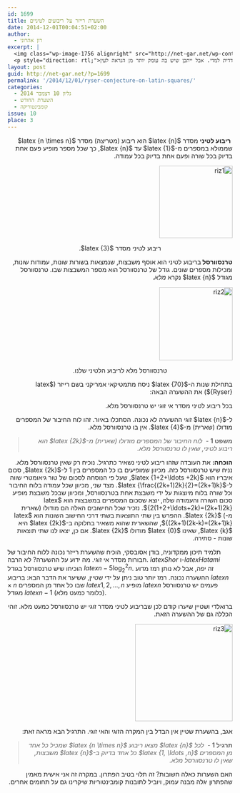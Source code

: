 ```yaml
---
id: 1699
title: השערת רייזר על ריבועים לטיניים
date: 2014-12-01T00:04:51+02:00
author:
  - רון אהרוני
excerpt: |
  <img class="wp-image-1756 alignright" src="http://net-gar.net/wp-content/uploads/2014/11/rizor.jpg" alt="rizor" width="96" height="100" />
  <p style="direction: rtl;">מתי השערה היא חשובה? לפעמים יודעים זאת רק לאחר שפותרים אותה.  השערה של רייזר על ריבועים לטיניים נראית צדדית למדי. אבל ייתכן שיש בה עומק יותר מן הנראה לעין.</p>
layout: post
guid: http://net-gar.net/?p=1699
permalink: '/2014/12/01/ryser-conjecture-on-latin-squares/'
categories:
  - גליון 10 דצמבר 2014
  - השערת החודש
  - קומבינטוריקה
issue: 10
place: 3
---
```

<p dir="rtl" style="text-align: right;">
   <b>ריבוע לטיני</b> מסדר $latex {n}$ הוא ריבוע (מטריצה) מסדר $latex {n \times n}$ שממולא במספרים מ-$latex {1}$ עד $latex {n}$, כך שכל מספר מופיע פעם אחת בדיוק בכל שורה ופעם אחת בדיוק בכל עמודה.
</p>

<p dir="rtl" style="text-align: right;">
  <img class="aligncenter  wp-image-1707" src="http://net-gar.net/wp-content/uploads/2014/11/riz1.png" alt="riz1" width="164" height="162" />
</p>

<p dir="rtl" style="text-align: center;">
  ריבוע לטיני מסדר $latex {3}$.
</p>

<p dir="rtl" style="text-align: right;">
  <b>טרנסוורסל </b> בריבוע לטיני הוא אוסף משבצות, שנמצאות בשורות שונות, עמודות שונות, ומכילות מספרים שונים. גודל של טרנסוורסל הוא מספר המשבצות שבו. טרנסוורסל מגודל $latex {n}$ נקרא <em>מלא</em>.
</p>

<p dir="rtl" style="text-align: right;">
  <img class="aligncenter wp-image-1709" src="http://net-gar.net/wp-content/uploads/2014/11/riz2.png" alt="riz2" width="164" height="164" />
</p>

<p dir="rtl" style="text-align: center;">
  טרנסוורסל מלא לריבוע הלטיני שלנו.
</p>

<p dir="rtl" style="text-align: right;">
  בתחילת שנות ה-$latex {70}$ ניסח מתמטיקאי אמריקני בשם רייזר ($latex {Ryser}$) את ההשערה הבאה:
</p>

<p dir="rtl" style="text-align: right;">
  בכל ריבוע לטיני מסדר אי זוגי יש טרנסוורסל מלא.
</p>

<p dir="rtl" style="text-align: right;">
  ל-$latex {n}$ זוגי ההשערה לא נכונה. הסתכלו באיור. זהו לוח החיבור של המספרים מודולו (שארית) מ-$latex {4}$. אין בו טרנסוורסל מלא.
</p>

<blockquote dir="rtl">
  <p>
    <strong>משפט 1</strong> -  <em>לוח החיבור של המספרים מודולו (שארית) מ-$latex {2k}$ הוא ריבוע לטיני, שאין לו טרנסוורסל מלא.</em>
  </p>
</blockquote>

<p dir="rtl" style="text-align: right;">
  <b>הוכחה:</b> את העובדה שזהו ריבוע לטיני נשאיר כתרגיל. נוכיח רק שאין טרנסוורסל מלא. נניח שיש טרנסוורסל כזה. מכיוון שמופיעים בו כל המספרים בין 1 ל-$latex {2k}$, סכום איבריו הוא $latex {1+2+\ldots +2k}$, שעל פי הנוסחה לסכום של טור גיאומטרי שווה ל-$latex {\frac{(2k+1)2k}{2}=(2k+1)k}$. מצד שני, מכיוון שכל עמודה בלוח החיבור וכל שורה בלוח מיוצגות על ידי משבצת אחת בטרנסוורסל, ומכיוון שבכל משבצת מופיע סכום השורה והעמודה שלה, יוצא שסכום המספרים במשבצות הוא $latex {2(1+2+\ldots+2k)=(2k+1)2k}$. נזכיר שכל החישובים האלה הם מודולו (שארית מ-) $latex {2k}$. ההפרש בין שתי התוצאות בשתי דרכי החישוב השונות הוא $latex {(2k+1)(2k-k)=(2k+1)k}$, שהשארית שהוא משאיר בחלוקה ב-$latex {2k}$ היא $latex {k}$, שאינו $latex {0}$ מודולו $latex {2k}$. אם כן, יצאו לנו שתי תוצאות שונות - סתירה.
</p>

תלמיד תיכון ממקדוניה, בודן אסובסקי, הוכיח שהשערת רייזר נכונה ללוח החיבור של חבורות מסדר אי זוגי. מה ידוע על ההשערה? לא הרבה. $latex {Shor}$ ו-$latex {Hatami}$ הוכיחו שיש טרנסוורסל בגודל $latex {n - 5 \log_2^2n}$. זה יפה, אבל לא נותן רמז מדוע ההשערה נכונה. רמז יותר טוב ניתן על ידי שטיין, ששיער את הדבר הבא: בריבוע $latex {n \times n}$ שבו כל אחד מן המספרים $latex {1,2, \ldots ,n}$ מופיע $latex {n}$ פעמים יש טרנסוורסל מגודל $latex {n-1}$ (כלומר כמעט מלא).

<p dir="rtl" style="text-align: right;">
  ברואלדי ושטיין שיערו קודם לכן שבריבוע לטיני מסדר זוגי יש טרנסוורסל כמעט מלא. זוהי הכללה גם של ההשערה הזאת.
</p>

<p dir="rtl" style="text-align: right;">
  <img class="aligncenter  wp-image-1708" src="http://net-gar.net/wp-content/uploads/2014/11/riz3.png" alt="riz3" width="218" height="218" />
</p>

<p dir="rtl" style="text-align: right;">
  אגב, בהשערת שטיין אין הבדל בין המקרה הזוגי והאי זוגי. התרגיל הבא מראה זאת:
</p>

<blockquote dir="rtl">
  <p>
    <strong>תרגיל 1</strong> -  <em>לכל $latex {n}$ מצאו ריבוע $latex {n \times n}$ שמכיל כל אחד מן המספרים $latex {1, \ldots ,n}$ כל אחד בדיוק ב-$latex {n}$ משבצות, שאין לו טרנסוורסל מלא. </em>
  </p>
</blockquote>

<p dir="rtl" style="text-align: right;">
  האם השערות כאלה חשובות? זה תלוי בטיב הפתרון. במקרה זה אני אישית מאמין שהפתרון יגלה מבנה עמוק, ויוביל לתובנות קומבינטוריות שיקרינו גם על תחומים אחרים.
</p>